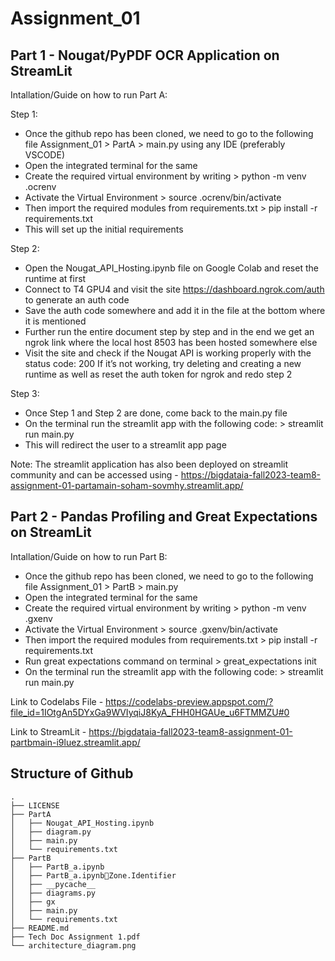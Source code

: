 # Assignment_01
## Part 1 - Nougat/PyPDF OCR Application on StreamLit

Intallation/Guide on how to run Part A:

Step 1:
- Once the github repo has been cloned, we need to go to the following file Assignment_01 > PartA > main.py using any IDE (preferably VSCODE)
- Open the integrated terminal for the same
- Create the required virtual environment by writing > python -m venv .ocrenv
- Activate the Virtual Environment > source .ocrenv/bin/activate
- Then import the required modules from requirements.txt > pip install -r requirements.txt
- This will set up the initial requirements

Step 2:
- Open the Nougat_API_Hosting.ipynb file on Google Colab and reset the runtime at first
- Connect to T4 GPU4 and visit the site https://dashboard.ngrok.com/auth to generate an auth code
- Save the auth code somewhere and add it in the file at the bottom where it is mentioned
- Further run the entire document step by step and in the end we get an ngrok link where the local host 8503 has been hosted somewhere else
- Visit the site and check if the Nougat API is working properly with the status code: 200 If it’s not working, try deleting and creating a new runtime as well as reset the auth token for ngrok and redo step 2

Step 3:
- Once Step 1 and Step 2 are done, come back to the main.py file
- On the terminal run the streamlit app with the following code: > streamlit run main.py
- This will redirect the user to a streamlit app page

Note: The streamlit application has also been deployed on streamlit community and can be accessed using - https://bigdataia-fall2023-team8-assignment-01-partamain-soham-sovmhy.streamlit.app/


## Part 2 - Pandas Profiling and Great Expectations on StreamLit

Intallation/Guide on how to run Part B:

- Once the github repo has been cloned, we need to go to the following file Assignment_01 > PartB > main.py
- Open the integrated terminal for the same
- Create the required virtual environment by writing > python -m venv .gxenv
- Activate the Virtual Environment > source .gxenv/bin/activate
- Then import the required modules from requirements.txt > pip install -r requirements.txt
- Run great expectations command on terminal > great_expectations init
- On the terminal run the streamlit app with the following code: > streamlit run main.py

Link to Codelabs File - https://codelabs-preview.appspot.com/?file_id=1IOtgAn5DYxGa9WVIyqiJ8KyA_FHH0HGAUe_u6FTMMZU#0

Link to StreamLit - https://bigdataia-fall2023-team8-assignment-01-partbmain-i9luez.streamlit.app/

## Structure of Github

```
.
├── LICENSE
├── PartA
│   ├── Nougat_API_Hosting.ipynb
│   ├── diagram.py
│   ├── main.py
│   └── requirements.txt
├── PartB
│   ├── PartB_a.ipynb
│   ├── PartB_a.ipynbZone.Identifier
│   ├── __pycache__
│   ├── diagrams.py
│   ├── gx
│   ├── main.py
│   └── requirements.txt
├── README.md
├── Tech Doc Assignment 1.pdf
└── architecture_diagram.png
```

